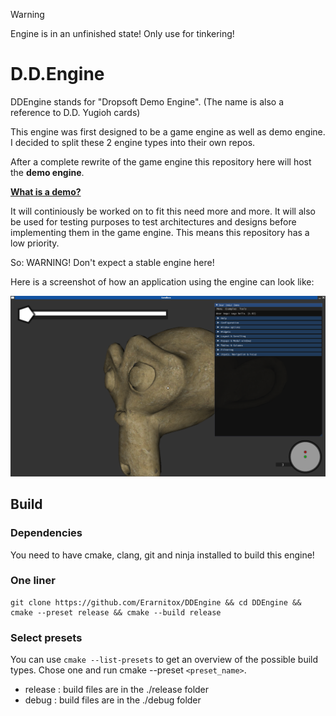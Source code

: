 > [!WARNING]
> Engine is in an unfinished state! Only use for tinkering!

# D.D.Engine
DDEngine stands for "Dropsoft Demo Engine".
(The name is also a reference to D.D. Yugioh cards)

This engine was first designed to be a game engine as well as demo engine.
I decided to split these 2 engine types into their own repos.

After a complete rewrite of the game engine this repository here
will host the **demo engine**.

[**What is a demo?**](https://www.youtube.com/watch?v=5MexnBunH_g&list=PLTjUlazALHSA4A9pWD4N3zsgaFzyjnvgU)

It will continiously be worked on to fit this need more and more.
It will also be used for testing purposes to test architectures and designs before
implementing them in the game engine.
This means this repository has a low priority.

So: WARNING! Don't expect a stable engine here!

Here is a screenshot of how an application using the engine can look like:

![screenshot](./res/misc/screenshot.png)

## Build
### Dependencies
You need to have cmake, clang, git and ninja installed to build this engine!

### One liner
```
git clone https://github.com/Erarnitox/DDEngine && cd DDEngine && cmake --preset release && cmake --build release
```

### Select presets
You can use `cmake --list-presets` to get an overview of the possible build types.
Chose one and run cmake --preset `<preset_name>`.

- release : build files are in the ./release folder
- debug : build files are in the ./debug folder
